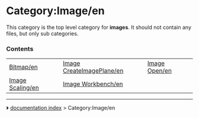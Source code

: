 # Category:Image/en
This category is the top level category for **images**. It should not contain any files, but only sub categories.

### Contents

|     |     |     |
| --- | --- | --- |
| [Bitmap/en](Bitmap/en.md) | [Image CreateImagePlane/en](Image_CreateImagePlane/en.md) | [Image Open/en](Image_Open/en.md) |
| [Image Scaling/en](Image_Scaling/en.md) | [Image Workbench/en](Image_Workbench/en.md) |



---
⏵ [documentation index](../README.md) > Category:Image/en
